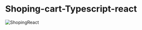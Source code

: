 # Shoping-cart-Typescript-react

![ShopingReact](https://user-images.githubusercontent.com/93679996/180712568-03d041b4-1d3b-4a5c-b7eb-8321bcbc6087.PNG)

